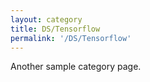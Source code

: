 ```yaml
---
layout: category
title: DS/Tensorflow
permalink: '/DS/Tensorflow'
---
```


Another sample category page.

